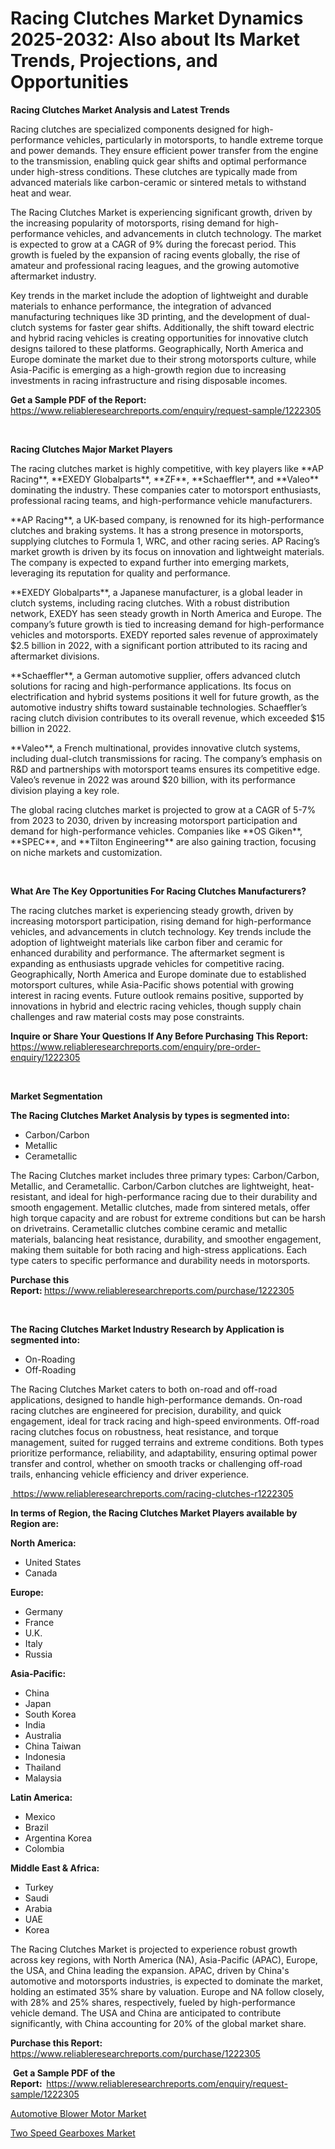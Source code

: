 <p><h1>Racing Clutches Market Dynamics 2025-2032: Also about Its Market Trends, Projections, and Opportunities</h1></p><p><strong>Racing Clutches Market Analysis and Latest Trends</strong></p>
<p><p>Racing clutches are specialized components designed for high-performance vehicles, particularly in motorsports, to handle extreme torque and power demands. They ensure efficient power transfer from the engine to the transmission, enabling quick gear shifts and optimal performance under high-stress conditions. These clutches are typically made from advanced materials like carbon-ceramic or sintered metals to withstand heat and wear.</p><p>The Racing Clutches Market is experiencing significant growth, driven by the increasing popularity of motorsports, rising demand for high-performance vehicles, and advancements in clutch technology. The market is expected to grow at a CAGR of 9% during the forecast period. This growth is fueled by the expansion of racing events globally, the rise of amateur and professional racing leagues, and the growing automotive aftermarket industry.</p><p>Key trends in the market include the adoption of lightweight and durable materials to enhance performance, the integration of advanced manufacturing techniques like 3D printing, and the development of dual-clutch systems for faster gear shifts. Additionally, the shift toward electric and hybrid racing vehicles is creating opportunities for innovative clutch designs tailored to these platforms. Geographically, North America and Europe dominate the market due to their strong motorsports culture, while Asia-Pacific is emerging as a high-growth region due to increasing investments in racing infrastructure and rising disposable incomes.</p></p>
<p><strong>Get a Sample PDF of the Report:&nbsp;</strong> <a href="https://www.reliableresearchreports.com/enquiry/request-sample/1222305?utm_campaign=34&utm_medium=2&utm_source=Github&utm_content=ia&utm_term=21012025&utm_id=racing-clutches">https://www.reliableresearchreports.com/enquiry/request-sample/1222305</a></p>
<p>&nbsp;</p>
<p><strong>Racing Clutches Major Market Players</strong></p>
<p><p>The racing clutches market is highly competitive, with key players like **AP Racing**, **EXEDY Globalparts**, **ZF**, **Schaeffler**, and **Valeo** dominating the industry. These companies cater to motorsport enthusiasts, professional racing teams, and high-performance vehicle manufacturers. </p><p>**AP Racing**, a UK-based company, is renowned for its high-performance clutches and braking systems. It has a strong presence in motorsports, supplying clutches to Formula 1, WRC, and other racing series. AP Racing’s market growth is driven by its focus on innovation and lightweight materials. The company is expected to expand further into emerging markets, leveraging its reputation for quality and performance.</p><p>**EXEDY Globalparts**, a Japanese manufacturer, is a global leader in clutch systems, including racing clutches. With a robust distribution network, EXEDY has seen steady growth in North America and Europe. The company’s future growth is tied to increasing demand for high-performance vehicles and motorsports. EXEDY reported sales revenue of approximately $2.5 billion in 2022, with a significant portion attributed to its racing and aftermarket divisions.</p><p>**Schaeffler**, a German automotive supplier, offers advanced clutch solutions for racing and high-performance applications. Its focus on electrification and hybrid systems positions it well for future growth, as the automotive industry shifts toward sustainable technologies. Schaeffler’s racing clutch division contributes to its overall revenue, which exceeded $15 billion in 2022.</p><p>**Valeo**, a French multinational, provides innovative clutch systems, including dual-clutch transmissions for racing. The company’s emphasis on R&D and partnerships with motorsport teams ensures its competitive edge. Valeo’s revenue in 2022 was around $20 billion, with its performance division playing a key role.</p><p>The global racing clutches market is projected to grow at a CAGR of 5-7% from 2023 to 2030, driven by increasing motorsport participation and demand for high-performance vehicles. Companies like **OS Giken**, **SPEC**, and **Tilton Engineering** are also gaining traction, focusing on niche markets and customization.</p></p>
<p>&nbsp;</p>
<p><strong>What Are The Key Opportunities For Racing Clutches Manufacturers?</strong></p>
<p><p>The racing clutches market is experiencing steady growth, driven by increasing motorsport participation, rising demand for high-performance vehicles, and advancements in clutch technology. Key trends include the adoption of lightweight materials like carbon fiber and ceramic for enhanced durability and performance. The aftermarket segment is expanding as enthusiasts upgrade vehicles for competitive racing. Geographically, North America and Europe dominate due to established motorsport cultures, while Asia-Pacific shows potential with growing interest in racing events. Future outlook remains positive, supported by innovations in hybrid and electric racing vehicles, though supply chain challenges and raw material costs may pose constraints.</p></p>
<p><strong>Inquire or Share Your Questions If Any Before Purchasing This Report:</strong> <a href="https://www.reliableresearchreports.com/enquiry/pre-order-enquiry/1222305?utm_campaign=34&utm_medium=2&utm_source=Github&utm_content=ia&utm_term=21012025&utm_id=racing-clutches">https://www.reliableresearchreports.com/enquiry/pre-order-enquiry/1222305</a></p>
<p>&nbsp;</p>
<p><strong>Market Segmentation</strong></p>
<p><strong>The Racing Clutches Market Analysis by types is segmented into:</strong></p>
<p><ul><li>Carbon/Carbon</li><li>Metallic</li><li>Cerametallic</li></ul></p>
<p><p>The Racing Clutches market includes three primary types: Carbon/Carbon, Metallic, and Cerametallic. Carbon/Carbon clutches are lightweight, heat-resistant, and ideal for high-performance racing due to their durability and smooth engagement. Metallic clutches, made from sintered metals, offer high torque capacity and are robust for extreme conditions but can be harsh on drivetrains. Cerametallic clutches combine ceramic and metallic materials, balancing heat resistance, durability, and smoother engagement, making them suitable for both racing and high-stress applications. Each type caters to specific performance and durability needs in motorsports.</p></p>
<p><strong>Purchase this Report:&nbsp;</strong><a href="https://www.reliableresearchreports.com/purchase/1222305?utm_campaign=34&utm_medium=2&utm_source=Github&utm_content=ia&utm_term=21012025&utm_id=racing-clutches">https://www.reliableresearchreports.com/purchase/1222305</a></p>
<p>&nbsp;</p>
<p><strong>The Racing Clutches Market Industry Research by Application is segmented into:</strong></p>
<p><ul><li>On-Roading</li><li>Off-Roading</li></ul></p>
<p><p>The Racing Clutches Market caters to both on-road and off-road applications, designed to handle high-performance demands. On-road racing clutches are engineered for precision, durability, and quick engagement, ideal for track racing and high-speed environments. Off-road racing clutches focus on robustness, heat resistance, and torque management, suited for rugged terrains and extreme conditions. Both types prioritize performance, reliability, and adaptability, ensuring optimal power transfer and control, whether on smooth tracks or challenging off-road trails, enhancing vehicle efficiency and driver experience.</p></p>
<p><a href="https://www.reliableresearchreports.com/racing-clutches-r1222305?utm_campaign=34&utm_medium=2&utm_source=Github&utm_content=ia&utm_term=21012025&utm_id=racing-clutches">&nbsp;https://www.reliableresearchreports.com/racing-clutches-r1222305</a></p>
<p><strong>In terms of Region, the Racing Clutches Market Players available by Region are:</strong></p>
<p>
    <p> <strong> North America: </strong>
        <ul>
            <li>United States</li>
            <li>Canada</li>
        </ul>
        </p> 
    <p> <strong> Europe: </strong>
        <ul>
            <li>Germany</li>
            <li>France</li>
            <li>U.K.</li>
            <li>Italy</li>
            <li>Russia</li>
        </ul>
        </p> 
    <p> <strong> Asia-Pacific: </strong>
        <ul>
            <li>China</li>
            <li>Japan</li>
            <li>South Korea</li>
            <li>India</li>
            <li>Australia</li>
            <li>China Taiwan</li>
            <li>Indonesia</li>
            <li>Thailand</li>
            <li>Malaysia</li>
        </ul>
        </p> 
    <p> <strong> Latin America: </strong>
        <ul>
            <li>Mexico</li>
            <li>Brazil</li>
            <li>Argentina Korea</li>
            <li>Colombia</li>
        </ul>
        </p> 
    <p> <strong> Middle East & Africa: </strong>
        <ul>
            <li>Turkey</li>
            <li>Saudi</li>
            <li>Arabia</li>
            <li>UAE</li>
            <li>Korea</li>
        </ul>
    </p>
    </p>
<p><p>The Racing Clutches Market is projected to experience robust growth across key regions, with North America (NA), Asia-Pacific (APAC), Europe, the USA, and China leading the expansion. APAC, driven by China's automotive and motorsports industries, is expected to dominate the market, holding an estimated 35% share by valuation. Europe and NA follow closely, with 28% and 25% shares, respectively, fueled by high-performance vehicle demand. The USA and China are anticipated to contribute significantly, with China accounting for 20% of the global market share.</p></p>
<p><strong>Purchase this Report: </strong><a href="https://www.reliableresearchreports.com/purchase/1222305?utm_campaign=34&utm_medium=2&utm_source=Github&utm_content=ia&utm_term=21012025&utm_id=racing-clutches">https://www.reliableresearchreports.com/purchase/1222305</a></p>
<p>&nbsp;<strong>Get a Sample PDF of the Report:&nbsp;&nbsp;</strong><a href="https://www.reliableresearchreports.com/enquiry/request-sample/1222305?utm_campaign=34&utm_medium=2&utm_source=Github&utm_content=ia&utm_term=21012025&utm_id=racing-clutches">https://www.reliableresearchreports.com/enquiry/request-sample/1222305</a></p>
<p><strong></strong></p>
<p><p><a href="https://github.com/guneycigdem35/Market-Research-Report-List-5/blob/main/automotive-blower-motor-market.md?utm_campaign=34&utm_medium=2&utm_source=Github&utm_content=ia&utm_term=21012025&utm_id=racing-clutches">Automotive Blower Motor Market</a></p><p><a href="https://github.com/texterfredia780/Market-Research-Report-List-1/blob/main/two-speed-gearboxes-market.md?utm_campaign=34&utm_medium=2&utm_source=Github&utm_content=ia&utm_term=21012025&utm_id=racing-clutches">Two Speed Gearboxes Market</a></p></p>